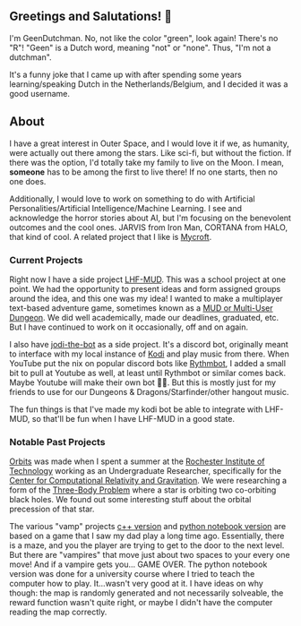 ## Greetings and Salutations! 👋

I'm GeenDutchman.  No, not like the color "green", look again!  There's no "R"!  "Geen" is a Dutch word, meaning "not" or "none".  Thus, "I'm not a dutchman".

It's a funny joke that I came up with after spending some years learning/speaking Dutch in the Netherlands/Belgium, and I decided it was a good username.

## About

I have a great interest in Outer Space, and I would love it if we, as humanity, were actually out there among the stars.  Like sci-fi, but without the fiction.  If there was the option, I'd totally take my family to live on the Moon.  I mean, **someone** has to be among the first to live there!  If no one starts, then no one does.

Additionally, I would love to work on something to do with Artificial Personalities/Artificial Intelligence/Machine Learning.  I see and acknowledge the horror stories about AI, but I'm focusing on the benevolent outcomes and the cool ones.  JARVIS from Iron Man, CORTANA from HALO, that kind of cool.  A related project that I like is [Mycroft](https://github.com/MycroftAI).

### Current Projects

Right now I have a side project [LHF-MUD](https://github.com/GeenDutchman/LHF-MUD).  This was a school project at one point.  We had the opportunity to present ideas and form assigned groups around the idea, and this one was my idea!  I wanted to make a multiplayer text-based adventure game, sometimes known as a [MUD or Multi-User Dungeon](https://en.wikipedia.org/wiki/Multi-user_dungeon).  We did well academically, made our deadlines, graduated, etc.  But I have continued to work on it occasionally, off and on again.

I also have [jodi-the-bot](https://gitlab.com/GeenDutchman/kodi-the-bard) as a side project.  It's a discord bot, originally meant to interface with my local instance of [Kodi](https://github.com/xbmc/xbmc) and play music from there.  When YouTube put the nix on popular discord bots like [Rythmbot](https://rythm.fm/), I added a small bit to pull at Youtube as well, at least until Rythmbot or similar comes back.  Maybe Youtube will make their own bot 🤷‍♂️.  But this is mostly just for my friends to use for our Dungeons & Dragons/Starfinder/other hangout music.

The fun things is that I've made my kodi bot be able to integrate with LHF-MUD, so that'll be fun when I have LHF-MUD in a good state.

### Notable Past Projects

[Orbits](https://github.com/GeenDutchman/Orbits) was made when I spent a summer at the [Rochester Institute of Technology](https://www.rit.edu/) working as an Undergraduate Researcher, specifically for the [Center for Computational Relativity and Gravitation](https://ccrg.rit.edu/).  We were researching a form of the [Three-Body Problem](https://en.wikipedia.org/wiki/Three-body_problem) where a star is orbiting two co-orbiting black holes.  We found out some interesting stuff about the orbital precession of that star.

The various "vamp" projects [c++ version](https://github.com/GeenDutchman/vamp-mummy-game-c-plus-plus) and [python notebook version](https://github.com/GeenDutchman/vamp_learn) are based on a game that I saw my dad play a long time ago.  Essentially, there is a maze, and you the player are trying to get to the door to the next level.  But there are "vampires" that move just about two spaces to your every one move!  And if a vampire gets you... GAME OVER.  The python notebook version was done for a university course where I tried to teach the computer how to play.  It...wasn't very good at it.  I have ideas on why though: the map is randomly generated and not necessarily solveable, the reward function wasn't quite right, or maybe I didn't have the computer reading the map correctly.

